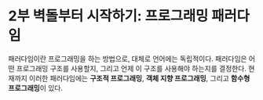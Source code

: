 # 2부 벽돌부터 시작하기: 프로그래밍 패러다임

패러다임이란 프로그래밍을 하는 방법으로, 대체로 언어에는 독립적이다. 패러다임은 어떤 프로그래밍 구조를 사용할지, 그리고 언제 이 구조를 사용해야 하는지를 결정한다. 현재까지 이러한 패러다임에는 **구조적 프로그래밍**, **객체 지향 프로그래밍**, 그리고 **함수형 프로그래밍**이 있다.